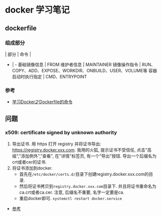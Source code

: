 # docker 学习笔记

## dockerfile

### 组成部分

| 部分 | 命令 |
- | - 
基础镜像信息 | FROM
维护者信息 | MAINTAINER
镜像操作指令 | RUN、COPY、ADD、EXPOSE、WORKDIR、ONBUILD、USER、VOLUME等
容器启动时执行指定 | CMD、ENTRYPOINT

### 参考
- [学习Docker之Dockerfile的命令](https://www.jianshu.com/p/10ed530766af)

## 问题

### x509: certificate signed by unknown authority

1. 导出证书. 用 https 打开 registry 并将证书导出: https://registry.docker.xxx.com. 我用的火狐, 提示证书不受信任, 点击"高级","添加例外","查看", 在"详情"标签页, 有一个"导出"按钮. 导出一个后缀名为crt或者cer的证书.
2. 将证书添加到docker.
   - 首先在`/etc/docker/certs.d/`目录下创建registry.docker.xxx.com的目录.
   - 然后将证书拷贝到`registry.docker.xxx.com`目录下. 并且将证书重命名为ca.crt或者ca.cer. 注意, 后缀名不重要, 名字一定要是ca.
   - 重启docker即可. `systemctl restart docker.service`
- [参考](http://www.voidcn.com/article/p-rlsdwrdh-bot.html)
